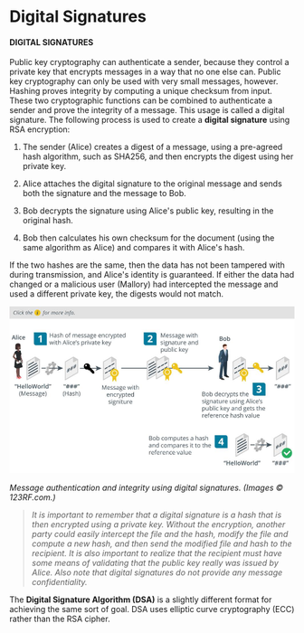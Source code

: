 # Digital Signatures

#### DIGITAL SIGNATURES

Public key cryptography can authenticate a sender, because they control a private key that encrypts messages in a way that no one else can. Public key cryptography can only be used with very small messages, however. Hashing proves integrity by computing a unique checksum from input. These two cryptographic functions can be combined to authenticate a sender and prove the integrity of a message. This usage is called a digital signature. The following process is used to create a **digital signature** using RSA encryption:

1.  The sender (Alice) creates a digest of a message, using a pre-agreed hash algorithm, such as SHA256, and then encrypts the digest using her private key.
    
2.  Alice attaches the digital signature to the original message and sends both the signature and the message to Bob.
    
3.  Bob decrypts the signature using Alice's public key, resulting in the original hash.
    
4.  Bob then calculates his own checksum for the document (using the same algorithm as Alice) and compares it with Alice's hash.
    

If the two hashes are the same, then the data has not been tampered with during transmission, and Alice's identity is guaranteed. If either the data had changed or a malicious user (Mallory) had intercepted the message and used a different private key, the digests would not match.

![](./img/digitalsignature.jpg)

_Message authentication and integrity using digital signatures. (Images © 123RF.com.)_

> _It is important to remember that a digital signature is a hash that is then encrypted using a private key. Without the encryption, another party could easily intercept the file and the hash, modify the file and compute a new hash, and then send the modified file and hash to the recipient. It is also important to realize that the recipient must have some means of validating that the public key really was issued by Alice. Also note that digital signatures do not provide any message confidentiality._

The **Digital Signature Algorithm (DSA)** is a slightly different format for achieving the same sort of goal. DSA uses elliptic curve cryptography (ECC) rather than the RSA cipher.
